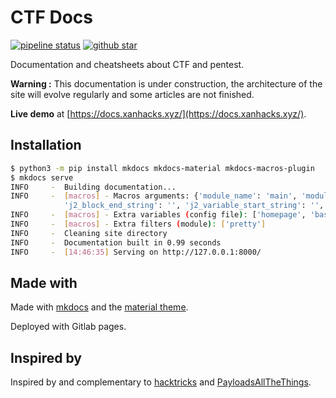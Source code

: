 # CTF Docs

[![pipeline status](https://gitlab.com/xanhacks/ctf-docs/badges/master/pipeline.svg)](https://gitlab.com/xanhacks/ctf-docs/-/commits/master)
[![github star](https://img.shields.io/github/stars/xanhacks/ctf-docs.svg?style=social&label=Star)](https://github.com/xanhacks/ctf-docs)

Documentation and cheatsheets about CTF and pentest.

**Warning :** This documentation is under construction, the architecture of the site will evolve regularly and some articles are not finished.

**Live demo** at [https://docs.xanhacks.xyz/](https://docs.xanhacks.xyz/).

## Installation

```bash
$ python3 -m pip install mkdocs mkdocs-material mkdocs-macros-plugin
$ mkdocs serve
INFO     -  Building documentation...
INFO     -  [macros] - Macros arguments: {'module_name': 'main', 'modules': [], 'include_dir': '', 'include_yaml': [], 'j2_block_start_string': '',
            'j2_block_end_string': '', 'j2_variable_start_string': '', 'j2_variable_end_string': '', 'on_undefined': 'keep', 'verbose': False}
INFO     -  [macros] - Extra variables (config file): ['homepage', 'base_url', 'social']
INFO     -  [macros] - Extra filters (module): ['pretty']
INFO     -  Cleaning site directory
INFO     -  Documentation built in 0.99 seconds
INFO     -  [14:46:35] Serving on http://127.0.0.1:8000/
```

## Made with

Made with [mkdocs](https://github.com/mkdocs/mkdocs) and the [material theme](https://squidfunk.github.io/mkdocs-material/).

Deployed with Gitlab pages.

## Inspired by

Inspired by and complementary to [hacktricks](https://github.com/carlospolop/hacktricks) and [PayloadsAllTheThings](https://github.com/swisskyrepo/PayloadsAllTheThings).
